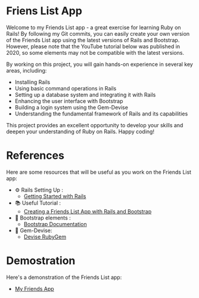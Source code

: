 # Friens List App

Welcome to my Friends List app - a great exercise for learning Ruby on Rails! By following my Git commits, you can easily create your own version of the Friends List app using the latest versions of Rails and Bootstrap. However, please note that the YouTube tutorial below was published in 2020, so some elements may not be compatible with the latest versions.

By working on this project, you will gain hands-on experience in several key areas, including:

* Installing Rails
* Using basic command operations in Rails
* Setting up a database system and integrating it with Rails
* Enhancing the user interface with Bootstrap
* Building a login system using the Gem-Devise
* Understanding the fundamental framework of Rails and its capabilities

This project provides an excellent opportunity to develop your skills and deepen your understanding of Ruby on Rails. Happy coding!
# References

Here are some resources that will be useful as you work on the Friends List app:

* ⚙️ Rails Setting Up :
  * [Getting Started with Rails](https://guides.rubyonrails.org/getting_started.html)
* 📚 Useful Tutorial :
  * [Creating a Friends List App with Rails and Bootstrap](https://youtu.be/fmyvWz5TUWg)
* 🎨 Bootstrap elements :
  * [Bootstrap Documentation](https://getbootstrap.com)
* 💎 Gem-Devise:
  * [Devise RubyGem](https://rubygems.org/gems/devise)

# Demostration

Here's a demonstration of the Friends List app:
* [My Friends App](https://drive.google.com/file/d/12MYbzRWThDe4vdaMo4-nZm1M94M_kQFJ/view?usp=share_link)